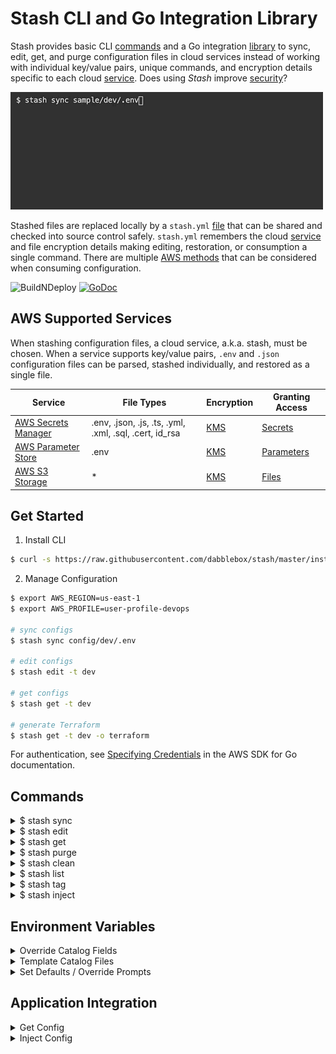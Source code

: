 # Stash CLI and Go Integration Library

Stash provides basic CLI [commands](#commands) and a Go integration [library](#application-integration) to sync, edit, get, and purge configuration files in cloud services instead of working with individual key/value pairs, unique commands, and encryption details specific to each cloud [service](#aws-supported-services). Does using *Stash* improve [security](/SECURITY.md)?

![sync](gifs/sync-config.gif)

Stashed files are replaced locally by a `stash.yml` [file](/CATALOG.md) that can be shared and checked into source control safely. `stash.yml` remembers the cloud [service](#aws-supported-services) and file encryption details making editing, restoration, or consumption a single command. There are multiple [AWS methods](/AWS_METHODS.md) that can be considered when consuming configuration.

![BuildNDeploy](https://github.com/dabblebox/stash/workflows/BuildNDeploy/badge.svg)
[![GoDoc](https://godoc.org/github.com/dabblebox/stash?status.svg)](https://godoc.org/github.com/dabblebox/stash)


## AWS Supported Services

When stashing configuration files, a cloud service, a.k.a. stash, must be chosen. When a service supports key/value pairs, `.env` and `.json` configuration files can be parsed, stashed individually, and restored as a single file.

|Service|File Types|Encryption|Granting Access|
|-|-|-|-|
|[AWS Secrets Manager](https://aws.amazon.com/secretsmanager/)|.env, .json, .js, .ts, .yml, .xml, .sql, .cert, id_rsa|[KMS](https://aws.amazon.com/kms/)|[Secrets](https://docs.aws.amazon.com/secretsmanager/latest/userguide/auth-and-access_identity-based-policies.html#permissions_grant-get-secret-value-to-one-secret)|
|[AWS Parameter Store](https://docs.aws.amazon.com/systems-manager/latest/userguide/systems-manager-parameter-store.html)|.env|[KMS](https://aws.amazon.com/kms/)|[Parameters](https://docs.aws.amazon.com/systems-manager/latest/userguide/sysman-paramstore-access.html)|
|[AWS S3 Storage](https://aws.amazon.com/s3/)|*|[KMS](https://aws.amazon.com/kms/)|[Files](https://aws.amazon.com/blogs/security/writing-iam-policies-how-to-grant-access-to-an-amazon-s3-bucket/)|

## Get Started

1. Install CLI

```bash
$ curl -s https://raw.githubusercontent.com/dabblebox/stash/master/install.io | sh
```

2. Manage Configuration

```bash
$ export AWS_REGION=us-east-1
$ export AWS_PROFILE=user-profile-devops

# sync configs
$ stash sync config/dev/.env

# edit configs
$ stash edit -t dev

# get configs
$ stash get -t dev

# generate Terraform
$ stash get -t dev -o terraform
```
For authentication, see [Specifying Credentials](https://docs.aws.amazon.com/sdk-for-go/v1/developer-guide/configuring-sdk.html#specifying-credentials) in the AWS SDK for Go documentation.

## Commands

<details>
  <summary>$ stash sync</summary>

![sync](gifs/sync-config.gif)

Upload and sync new or modified configuration files to a cloud service.

Command:
```bash
stash sync [<file_path>|<regex>...] [flags]
```

Examples:
```bash
# file paths
$ stash sync config/dev/.env config/qa/.env

# regular expressions (escape \backslashes or 'quote' expressions)
$ stash sync .*\\.env$ .*\\.json$
```

|Flag|Short|Example|Default|Description|
|-|-|-|-|-|
|--file|-f| slickapp.yml |stash.yml|catalog path with file name|
|--context|-c| slickapp |parent folder|prefix for cloud service keys|
|--service|-s| secrets-manager, parameter-store, s3 ||cloud service|
|--tags|-t| config,dev,app|file path and name|file reference tags|

</details>

<details>
  <summary>$ stash edit</summary>

![sync](gifs/edit-config.gif)

Download and open configuration inside an editor. When the file is closed after modifications, sync with the cloud service.

Optionally set preferred editor. (default: `vim`)
```bash
$ export EDITOR="code"
```

Command:
```bash
stash edit [<file_path>...] [flags]
```

Examples:
```bash
# browse
$ stash edit

# file paths
$ stash edit config/dev/.env config/qa/.env

# file tags
$ stash edit -t config,dev
```

|Flag|Short|Example|Description|
|-|-|-|-|
|--file|-f| stash.yml|catalog path with file name|
|--service|-s| secrets-manager, parameter-store, s3 |cloud service|
|--tags|-t| config,dev,app|file reference tags|

</details>

<details>
  <summary>$ stash get</summary>

![download](gifs/get-config.gif)

Download configuration files and apply optional transformations to the config. By default, the files are sent to `stdout` allowing the config to be piped anywhere including a new file location. The files can be restored to their original folder locations using the flag, `-o file`. 

**IMPORTANT**: When restoring configuration for a service, make sure configuration is not printed anywhere or sent to logs via `stdout`.

Command:
```bash
stash get [<file_path>...] [flags]
```

Examples:
```bash
# by file paths
$ stash get config/dev/.env config/qa/.env 

# by file tags
$ stash get -t config,dev

# by cloud service
$ stash get -s s3

# restore original files
$ stash get -o file

# create new files
$ stash get >> .env

# apply data transformation
$ stash get -o json >> .env

# export environment variables
$ eval $( stash get -t dev -o terminal-export )
```

|Flag|Short|Example|Description|
|-|-|-|-|
|--file|-f| stash.yml|catalog path with file name|
|--service|-s| secrets-manager, parameter-store, s3 |cloud service|
|--tags|-t| config,dev,app|file reference tags|
|--output|-o| terminal-export|configuration output|

#### Configuration Outputs

Using the `--output` or `-o` flag, the stashed configuration can be downloaded, transformed or replaced, and sent to `stdout`. Each service supports specific outputs and file types as charted below. When the output flag is omitted, the original file data is sent to `stdout`.

||Secrets Manager|Parameter Store| S3 Storage| | |
|-|-|-|-|-|-|
|file|*|*|*|file system|original file|
|terraform|*|*|*|file system|[terraform scripts](/TERRAFORM.md)|
|ecs-task-inject-json|*|*|.env|stdout|AWS ECS task definition [secrets](https://docs.aws.amazon.com/AmazonECS/latest/developerguide/specifying-sensitive-data.html) / [envfile](https://docs.aws.amazon.com/AmazonECS/latest/developerguide/taskdef-envfiles.html) (JSON) (key/arn)|
|ecs-task-inject-env|*|*|.env|stdout|AWS ECS task definition [secrets](https://docs.aws.amazon.com/AmazonECS/latest/developerguide/specifying-sensitive-data.html) / [envfile](https://docs.aws.amazon.com/AmazonECS/latest/developerguide/taskdef-envfiles.html) (ENV) (key/arn)|
|ecs-task-env|.env|.env|.env|stdout|AWS ECS task definition [environment](https://docs.aws.amazon.com/AWSCloudFormation/latest/UserGuide/aws-properties-ecs-taskdefinition-containerdefinitions.html#cfn-ecs-taskdefinition-containerdefinition-environment) (JSON) (key/value)|
|json|.env|.env|.env|stdout|JSON object|
|terminal-export|.env|.env|.env|stdout|prepend "export " to each key/value pair|

</details>

<details>
  <summary>$ stash purge</summary>

![purge](gifs/purge-config.gif)

Purge permanently deletes files stashed in a cloud service.

Command:
```bash
stash purge [<file_path>...] [flags]
```

Examples:
```bash
# by file names
$ stash purge config/dev/.env config/qa/.env 

# by file tags
$ stash purge -t config,dev

# by cloud service
$ stash purge -s s3
```

|Flag|Short|Example|Description|
|-|-|-|-|
|--file|-f| stash.yml|catalog path with file name|
|--service|-s| secrets-manager, parameter-store, s3 |cloud service|
|--tags|-t| config,dev,app|file reference tags|
|--warn|-s|false|skips warning prompts|

</details>

<details>
  <summary>$ stash clean</summary>

![clean](gifs/clean-config.gif)

Clean deletes tracked local files to avoid secrets remaining on developer machines.

Command:
```bash
stash clean [<file_path>...] [flags]
```

Examples:
```bash
# by file names
$ stash clean config/dev/.env config/qa/.env 

# by file tags
$ stash clean -t config,dev

# by cloud service
$ stash clean -s s3
```

|Flag|Short|Example|Description|
|-|-|-|-|
|--file|-f| stash.yml|catalog path with file name|
|--service|-s| secrets-manager, parameter-store, s3 |cloud service|
|--tags|-t| config,dev,app|file reference tags|

</details>

<details>
  <summary>$ stash list</summary>

![list](gifs/list-config.gif)

List displays tracked files, tags, and cloud service keys.

Command:
```bash
stash list [<file_path>...] [flags]
```

Examples:
```bash
# all
$ stash list

# by file names
$ stash list config/dev/.env config/qa/.env 

# by file tags
$ stash list -t config,dev

# by cloud service
$ stash list -s s3
```
|Flag|Short|Example|Description|
|-|-|-|-|
|--file|-f| stash.yml|catalog path with file name|
|--service|-s| secrets-manager, parameter-store, s3 |cloud service|
|--tags|-t| config,dev,app|file reference tags|

</details>

<details>
  <summary>$ stash tag</summary>

![tag](gifs/tag-config.gif)

Tags identify or group stashed files in the `stash.yml` catalog allowing actions to be performed against file groups.

Command:
```bash
stash tag [<file_path>...] [flags]
```

Examples:
```bash
# overwrite tags
$ stash tag config/dev/.env config/qa/.env -t app,non-prod

# add tag
$ stash tag -a non-prod

# delete tag
$ stash tag -d config

# add tag by tags
$ stash tag -t non-prod -a config

# add tag by service
$ stash tag -s s3 -a config
```

|Flag|Short|Example|Description|
|-|-|-|-|
|--file|-f| stash.yml|catalog path with file name|
|--service|-s| secrets-manager, parameter-store, s3 |cloud service|
|--tags|-t| config,dev,app|file reference tags|
|--add|-a|app,non-prod|add tags|
|--delete|-d|app,non-prod|delete tags|

</details>

<details>
  <summary>$ stash inject</summary>

After updating Secrets Manager or Parameter Store through `$ stash sync` or manually in the AWS Console, the stashed values can be injected into a configuration file locally or in a running container.

Add tokens to any configuration file using `${SECRET_NAME::SECRET_KEY}` for Secrets Manager or `${PARAM_PATH::PARAM_NAME}` for Parameter Store.

Example `config.json`
```json
{
  "db_user": "${app/dev/db::user}",
  "db_password": "${app/dev/db::password}",
}
```

Inject secrets from the specified stash, `-s secrets-manager`, into the configuration file, `config.json`. The `inject` command does not require a `stash.yml` catalog file.

Command:
```bash
stash inject [<file_path>...] [flags]
```

Examples:
```bash
$ stash inject config.json -s secrets-manager
```

|Flag|Short|Example|Description|
|-|-|-|-|
|--service|-s| secrets-manager, parameter-store, s3 |cloud service|
|--output|-o| terminal-export|file output format|

</details>

## Environment Variables

<details>
  <summary>Override Catalog Fields</summary>

Any field in `stash.yml` can be overridden when exported before using `$ stash get`. (use "`_`" to access children)

S3 Bucket Example
```yaml
files:
  sample_dev__env:
    path: sample/dev/.env
    type: env
    stash: s3
    opt:
      s3_bucket: configs
```
```bash
$ export STASH_FILES_SAMPLE_DEV__ENV_OPT_S3_BUCKET=new-configs
```

</details>

<details>
  <summary>Template Catalog Files</summary>

Additional template files can be added to the catalog to allow environment variable expansion when getting configuration for an application. This is useful when the `stash.yml` file cannot be aware of all application environments during the artifact/image build step.

```bash
$ export ENV=dev
$ export VERSION=v1.0.0
```

```yaml
files:
  template:
    path: sample/${VERSION}/${ENV}/.env
    type: env
    stash: s3
    tags:
    - config
```

```bash
$ stash get -t config
```

</details>

<details>
  <summary>Set Defaults / Override Prompts</summary>

When syncing files, setting environment variables will override prompts.

|Variable|default|Description|
|-|-|-|
|`STASH_CATALOG`| `stash.yml` |name of the catalog file|
|`STASH_CONTEXT`| working directory |prefix for cloud keys|
|`STASH_KMS_KEY_ID`| Default Account Key |KMS Key ID or Default Account Key|
|`STASH_S3_BUCKET`| |S3 bucket name|
|`STASH_SERVICE`| prompt user |cloud service|
|`STASH_WARN`| `true` |confirm purge|

</details>

## Application Integration

<details>
  <summary>Get Config</summary>

```go
package main

import (
	"log"

	"github.com/dabblebox/stash"
	"github.com/dabblebox/stash/component/output"
)

config, err := stash.GetMap(stash.GetOptions{})
if err != nil {
  log.Fatal(err)
}

for k, v := range config {
  log.Printf("%s=%s\n", k, v)
}
```

</details>

<details>
  <summary>Inject Config</summary>

```go
package main

import (
	"log"

	"github.com/dabblebox/stash"
	"github.com/dabblebox/stash/component/output"
)

files, err := stash.Inject(stash.InjectOptions{
  Files: []string{"config.json"}
})
if err != nil {
  log.Fatal(err)
}

for _, f := range files {
  log.Printf("%s\n", string(f.Data))
}
```
</details>
